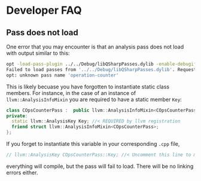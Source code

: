 # Developer FAQ

## Pass does not load

One error that you may encounter is that an analysis pass does not load with
output similar to this:

```sh
opt -load-pass-plugin ../../Debug/libQSharpPasses.dylib -enable-debugify  --passes="operation-counter" -disable-output   classical-program.bc
Failed to load passes from '../../Debug/libQSharpPasses.dylib'. Request ignored.
opt: unknown pass name 'operation-counter'
```

This is likely becuase you have forgotten to instantiate static class members.
For instance, in the case of an instance of `llvm::AnalysisInfoMixin` you are
required to have a static member `Key`:

```c++
class COpsCounterPass :  public llvm::AnalysisInfoMixin<COpsCounterPass> {
private:
  static llvm::AnalysisKey Key; //< REQUIRED by llvm registration
  friend struct llvm::AnalysisInfoMixin<COpsCounterPass>;
};
```

If you forget to instantiate this variable in your corresponding `.cpp` file,

```c++
// llvm::AnalysisKey COpsCounterPass::Key; //< Uncomment this line to make everything work
```

everything will compile, but the pass will fail to load. There will be no
linking errors either.
